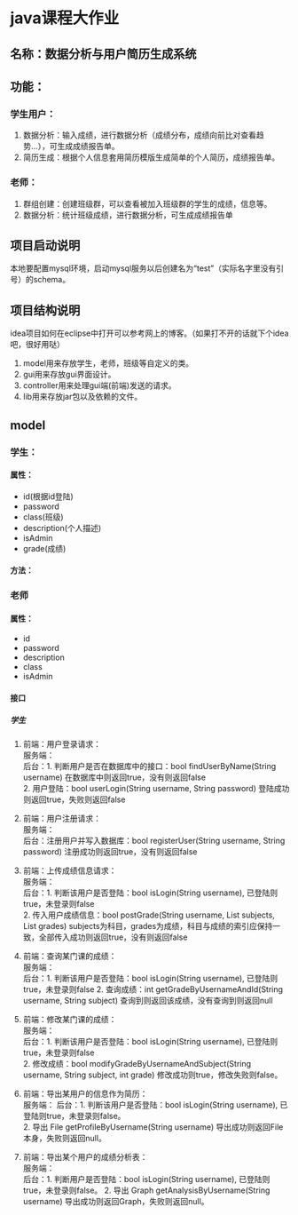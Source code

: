 
# java课程大作业
## 名称：数据分析与用户简历生成系统
## 功能：
### 学生用户：
1. 数据分析：输入成绩，进行数据分析（成绩分布，成绩向前比对查看趋势...），可生成成绩报告单。
2. 简历生成：根据个人信息套用简历模版生成简单的个人简历，成绩报告单。
### 老师：
1. 群组创建：创建班级群，可以查看被加入班级群的学生的成绩，信息等。
2. 数据分析：统计班级成绩，进行数据分析，可生成成绩报告单

## 项目启动说明
本地要配置mysql环境，启动mysql服务以后创建名为“test”（实际名字里没有引号）的schema。

## 项目结构说明
idea项目如何在eclipse中打开可以参考网上的博客。（如果打不开的话就下个idea吧，很好用哒）
1. model用来存放学生，老师，班级等自定义的类。
2. gui用来存放gui界面设计。
3. controller用来处理gui端(前端)发送的请求。
4. lib用来存放jar包以及依赖的文件。

## model 
### 学生：
#### 属性：
- id(根据id登陆)
- password
- class(班级)
- description(个人描述)
- isAdmin
- grade(成绩)    
#### 方法：

### 老师

#### 属性：
- id
- password
- description
- class
- isAdmin

#### 接口

##### 学生
1. 前端：用户登录请求：     
   服务端：     
   后台：1. 判断用户是否在数据库中的接口：bool findUserByName(String username) 在数据库中则返回true，没有则返回false     
        2. 用户登陆：bool userLogin(String username, String password) 登陆成功则返回true，失败则返回false

2. 前端：用户注册请求：     
   服务端：     
   后台：注册用户并写入数据库：bool registerUser(String username, String password) 注册成功则返回true，没有则返回false

3. 前端：上传成绩信息请求：     
   服务端：       
   后台：1. 判断该用户是否登陆：bool isLogin(String username), 已登陆则true，未登录则false       
        2. 传入用户成绩信息：bool postGrade(String username, List<String> subjects, List<int> grades) subjects为科目，grades为成绩，科目与成绩的索引应保持一致，全部传入成功则返回true，没有则返回false

4. 前端：查询某门课的成绩：       
   服务端：        
   后台：1. 判断该用户是否登陆：bool isLogin(String username), 已登陆则true，未登录则false
        2. 查询成绩：int getGradeByUsernameAndId(String username, String subject) 查询到则返回该成绩，没有查询到则返回null
        
5. 前端：修改某门课的成绩：     
   服务端：      
   后台：1. 判断该用户是否登陆：bool isLogin(String username), 已登陆则true，未登录则false       
        2. 修改成绩：bool modifyGradeByUsernameAndSubject(String username, String subject, int grade) 修改成功则true，修改失败则false。

6. 前端：导出某用户的信息作为简历：    
   服务端：
   后台：1. 判断该用户是否登陆：bool isLogin(String username), 已登陆则true，未登录则false。      
        2. 导出 File getProfileByUsername(String username) 导出成功则返回File本身，失败则返回null。
        
7. 前端：导出某个用户的成绩分析表：     
   服务端：     
   后台：1. 判断用户是否登陆：bool isLogin(String username), 已登陆则true，未登录则false。
        2. 导出 Graph getAnalysisByUsername(String username) 导出成功则返回Graph，失败则返回null。
        
   






